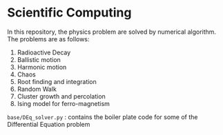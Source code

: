 # Scientific Computing
In this repository, the physics problem are solved by numerical algorithm. The problems are as follows:
1. Radioactive Decay
2. Ballistic motion
3. Harmonic motion
4. Chaos
5. Root finding and integration
6. Random Walk
7. Cluster growth and percolation
8. Ising model for ferro-magnetism

`base/DEq_solver.py` : contains the boiler plate code for some of the Differential Equation problem
